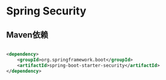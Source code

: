 # Spring Security

## Maven依赖

```xml

<dependency>
    <groupId>org.springframework.boot</groupId>
    <artifactId>spring-boot-starter-security</artifactId>
</dependency>

```

